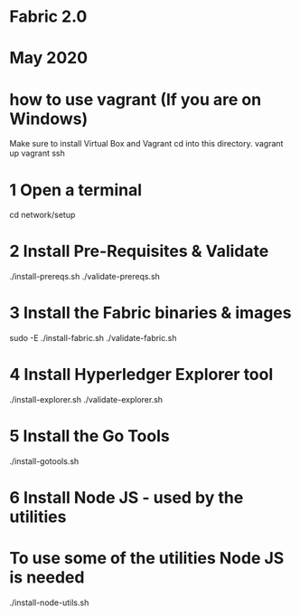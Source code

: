 # Fabric 2.0
# May 2020

# how to use vagrant (If you are on Windows)
Make sure to install Virtual Box and Vagrant
cd into this directory.
vagrant up
vagrant ssh


# 1 Open a terminal
cd network/setup

# 2 Install Pre-Requisites & Validate
./install-prereqs.sh
./validate-prereqs.sh

# 3 Install the Fabric binaries & images
sudo -E ./install-fabric.sh
./validate-fabric.sh

# 4 Install Hyperledger Explorer tool
./install-explorer.sh
./validate-explorer.sh

# 5 Install the Go Tools
./install-gotools.sh

# 6 Install Node JS - used by the utilities 
# To use some of the utilities Node JS is needed
./install-node-utils.sh




